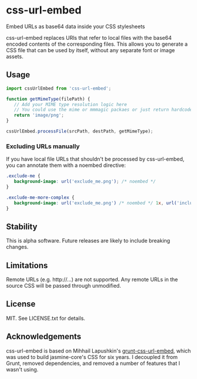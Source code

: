 # css-url-embed

Embed URLs as base64 data inside your CSS stylesheets

css-url-embed replaces URls that refer to local files with the base64 encoded
contents of the corresponding files. This allows you to generate a CSS file
that can be used by itself, without any separate font or image assets.

## Usage

```javascript
import cssUrlEmbed from 'css-url-embed';

function getMimeType(filePath) {
   // Add your MIME type resolution logic here
   // You could use the mime or mmmagic packaes or just return hardcoded types:
   return 'image/png';
}

cssUrlEmbed.processFile(srcPath, destPath, getMimeType);
```

### Excluding URLs manually

If you have local file URLs that shouldn't be processed by css-url-embed, you
can annotate them with a noembed directive:


```css
.exclude-me {
   background-image: url('exclude_me.png'); /* noembed */
}

.exclude-me-more-complex {
   background-image: url('exclude_me.png') /* noembed */ 1x, url('include_me.png') 2x;
}
```

## Stability

This is alpha software. Future releases are likely to include breaking changes.

## Limitations

Remote URLs (e.g. http://...) are not supported. Any remote URLs in the source
CSS will be passed through unmodified.

## License

MIT. See LICENSE.txt for details.

## Acknowledgements

css-url-embed is based on Mihhail Lapushkin's [grunt-css-url-embed](https://github.com/mihhail-lapushkin/grunt-css-url-embed),
which was used to build jasmine-core's CSS for six years. I decoupled it from
Grunt, removed dependencies, and removed a number of features that I wasn't
using.

